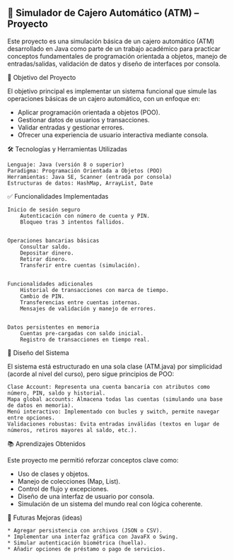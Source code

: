🏦 Simulador de Cajero Automático (ATM) – Proyecto
--------------------------------------------------
Este proyecto es una simulación básica de un cajero automático (ATM) desarrollado en Java como parte de un trabajo académico para practicar conceptos fundamentales de programación orientada a objetos, manejo de entradas/salidas, validación de datos y diseño de interfaces por consola. 
 
🎯 Objetivo del Proyecto 

El objetivo principal es implementar un sistema funcional que simule las operaciones básicas de un cajero automático, con un enfoque en: 

*    Aplicar programación orientada a objetos (POO).
*    Gestionar datos de usuarios y transacciones.
*    Validar entradas y gestionar errores.
*    Ofrecer una experiencia de usuario interactiva mediante consola.


     

 
🛠️ Tecnologías y Herramientas Utilizadas 

    Lenguaje: Java (versión 8 o superior)
    Paradigma: Programación Orientada a Objetos (POO)
    Herramientas: Java SE, Scanner (entrada por consola)
    Estructuras de datos: HashMap, ArrayList, Date
     

 
✅ Funcionalidades Implementadas 

    Inicio de sesión seguro 
        Autenticación con número de cuenta y PIN.
        Bloqueo tras 3 intentos fallidos.
         

    Operaciones bancarias básicas 
        Consultar saldo.
        Depositar dinero.
        Retirar dinero.
        Transferir entre cuentas (simulación).
         

    Funcionalidades adicionales 
        Historial de transacciones con marca de tiempo.
        Cambio de PIN.
        Transferencias entre cuentas internas.
        Mensajes de validación y manejo de errores.
         

    Datos persistentes en memoria 
        Cuentas pre-cargadas con saldo inicial.
        Registro de transacciones en tiempo real.
         
     

 
🧱 Diseño del Sistema 

El sistema está estructurado en una sola clase (ATM.java) por simplicidad (acorde al nivel del curso), pero sigue principios de POO: 

    Clase Account: Representa una cuenta bancaria con atributos como número, PIN, saldo y historial.
    Mapa global accounts: Almacena todas las cuentas (simulando una base de datos en memoria).
    Menú interactivo: Implementado con bucles y switch, permite navegar entre opciones.
    Validaciones robustas: Evita entradas inválidas (textos en lugar de números, retiros mayores al saldo, etc.).
    
        
 
📚 Aprendizajes Obtenidos 

Este proyecto me permitió reforzar conceptos clave como: 

  *  Uso de clases y objetos.
  *  Manejo de colecciones (Map, List).
  *  Control de flujo y excepciones.
  *  Diseño de una interfaz de usuario por consola.
  *  Simulación de un sistema del mundo real con lógica coherente.
     


 
🚀 Futuras Mejoras (ideas) 

    * Agregar persistencia con archivos (JSON o CSV).
    * Implementar una interfaz gráfica con JavaFX o Swing.
    * Simular autenticación biométrica (huella).
    * Añadir opciones de préstamo o pago de servicios.
     

 
